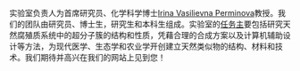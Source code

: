 实验室负责人为首席研究员、化学科学博士<a href="{{ site.baseurl }}/people/perminova">Irina Vasilievna Perminova</a>教授。我们的团队由研究员、博士生，研究生和本科生组成。实验室的<a href="{{ site.baseurl }}/people">任务主</a>要包括研究天然腐殖质系统中的超分子簇的结构和性质，凭藉合理的合成方案以及计算机辅助设计等方法，为现代医学、生态学和农业学开创建立天然类似物的结构、材料和技术。我们期待并高兴在我们的网站上见到您！
